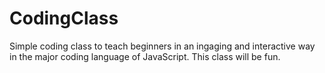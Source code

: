 # CodingClass
Simple coding class to teach beginners in an ingaging and interactive way in the major coding language of JavaScript.
This class will be fun.
